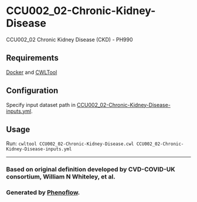 # CCU002_02-Chronic-Kidney-Disease

CCU002_02 Chronic Kidney Disease (CKD) - PH990

## Requirements

[Docker](https://docs.docker.com/install/) and [CWLTool](https://github.com/common-workflow-language/cwltool#install)

## Configuration

Specify input dataset path in [CCU002_02-Chronic-Kidney-Disease-inputs.yml](CCU002_02-Chronic-Kidney-Disease-inputs.yml).

## Usage

Run: `cwltool CCU002_02-Chronic-Kidney-Disease.cwl CCU002_02-Chronic-Kidney-Disease-inputs.yml`

***

### Based on original definition developed by CVD-COVID-UK consortium, William N Whiteley, et al.
### Generated by [Phenoflow](https://kclhi.org/phenoflow).
